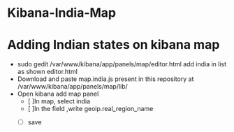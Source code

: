 # Kibana-India-Map
Adding Indian states on kibana map
==================================

*  sudo gedit /var/www/kibana/app/panels/map/editor.html
   add india in list as shown editor.html
*  Download and paste map.india.js present in this repository at /var/www/kibana/app/panels/map/lib/
*  Open kibana add map panel 
    - [ ]In map, select india 
    - [ ]In the field ,write geoip.real_region_name
    - [ ] save



